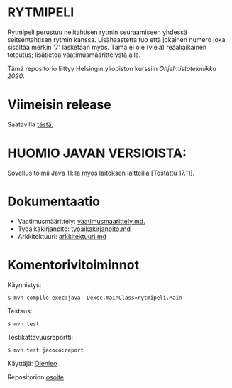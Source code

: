 # RYTMIPELI

Rytmipeli perustuu nelitahtisen rytmin seuraamiseen yhdessä seitsentahtisen rytmin kanssa. Lisähaastetta tuo että jokainen numero joka sisältää merkin '7' lasketaan myös. Tämä ei ole (vielä) reaaliaikainen toteutus; lisätietoa vaatimusmäärittelystä alla.

Tämä repositorio liittyy Helsingin yliopiston kurssiin *Ohjelmistotekniikka 2020*.

# Viimeisin release
Saatavilla [tästä.](https://github.com/olenleo/ot-harjoitustyo/releases/tag/v.0.2-beta)

# HUOMIO JAVAN VERSIOISTA:
Sovellus toimii Java 11:lla myös laitoksen laitteilla [Testattu 17.11].

# Dokumentaatio
- Vaatimusmäärittely: [vaatimusmaarittely.md.](https://github.com/olenleo/ot-harjoitustyo/blob/master/dokumentaatio/vaatimusmaarittely.md)
- Työaikakirjanpito: [tyoaikakirjanpito.md](https://github.com/olenleo/ot-harjoitustyo/blob/master/dokumentaatio/tyoaikakirjanpito.md) 
- Arkkitektuuri: [arkkitektuuri.md](https://github.com/olenleo/ot-harjoitustyo/blob/master/dokumentaatio/arkkitektuuri.md)

# Komentorivitoiminnot
Käynnistys:
~~~
$ mvn compile exec:java -Dexec.mainClass=rytmipeli.Main    
~~~
Testaus: 
~~~
$ mvn test
~~~
Testikattavuusraportti:
~~~
$ mvn test jacoco:report
~~~



Käyttäjä: [Olenleo](https://github.com/olenleo)

Repositorion [osoite](https://github.com/olenleo/ot-harjoitustyo)

